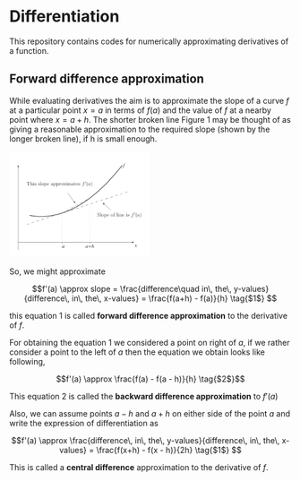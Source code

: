 # Differentiation

This repository contains codes for numerically approximating derivatives of a function.

## Forward difference approximation


While evaluating derivatives the aim is to approximate the slope of a curve $f$ at a particular point $x = a$ in terms of $f(a)$ and
the value of $f$ at a nearby point where $x = a+h$. The shorter broken line Figure 1 may be thought
of as giving a reasonable approximation to the required slope (shown by the longer broken line), if h
is small enough.

[<img src="figure1.png" width="250"/>](figure1.png) 

So, we might approximate 
```math
f'(a) \approx slope = \frac{difference\quad in\, the\, y-values}{difference\, in\, the\, x-values} = \frac{f(a+h) - f(a)}{h}   \tag{$1$} 
```

this equation 1 is called **forward difference approximation** to the derivative of $f$. 

For obtaining the equation 1 we considered a point on right of $a$, if we rather consider a point to the left of $a$ then the equation we obtain looks like following, 
```math
f'(a) \approx \frac{f(a) - f(a - h)}{h}   \tag{$2$}
```
This equation 2 is called the **backward difference approximation** to $f'(a)$

Also, we can assume points $a-h$ and $a+h$ on either side of the point $a$ and write the expression of differentiation as 
```math
f'(a) \approx \frac{difference\, in\, the\, y-values}{difference\, in\, the\, x-values} = \frac{f(x+h) - f(x - h)}{2h}    \tag{$1$} 
```
This is called a **central difference** approximation to the derivative of $f$.

